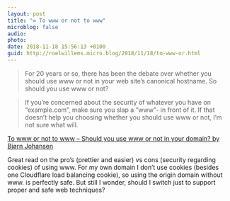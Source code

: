 ```yaml
---
layout: post
title: "∞ To www or not to www"
microblog: false
audio: 
photo: 
date: 2018-11-18 15:56:13 +0100
guid: http://roelwillems.micro.blog/2018/11/18/to-www-or.html
---
```

>For 20 years or so, there has been the debate over whether you should use www or not in your web site’s canonical hostname. So should you use www or not?

<!-- -->
>If you’re concerned about the security of whatever you have on “example.com”, make sure you slap a “www”- in front of it. If that doesn’t help you choosing whether you should use www or not, I’m not sure what will.

[To www or not to www – Should you use www or not in your domain? by Bjørn Johansen](https://bjornjohansen.no/www-or-not) 

Great read on the pro’s (prettier and easier) vs cons (security regarding cookies) of using www. For my own domain I don’t use cookies (besides one Cloudflare load balancing cookie), so using the origin domain without www. is perfectly safe. But still I wonder, should I switch just to support proper and safe web techniques?
